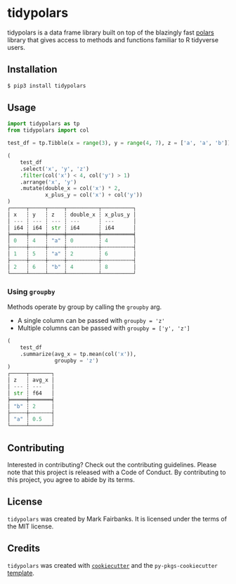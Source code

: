 # tidypolars

tidypolars is a data frame library built on top of the blazingly fast [polars](https://github.com/pola-rs/polars) library that gives access to methods and functions familiar to R tidyverse users.

## Installation
```bash
$ pip3 install tidypolars
```

## Usage

```python
import tidypolars as tp
from tidypolars import col

test_df = tp.Tibble(x = range(3), y = range(4, 7), z = ['a', 'a', 'b'])

(
    test_df
    .select('x', 'y', 'z')
    .filter(col('x') < 4, col('y') > 1)
    .arrange('x', 'y')
    .mutate(double_x = col('x') * 2,
            x_plus_y = col('x') + col('y'))
)
┌─────┬─────┬─────┬──────────┬──────────┐
│ x   ┆ y   ┆ z   ┆ double_x ┆ x_plus_y │
│ --- ┆ --- ┆ --- ┆ ---      ┆ ---      │
│ i64 ┆ i64 ┆ str ┆ i64      ┆ i64      │
╞═════╪═════╪═════╪══════════╪══════════╡
│ 0   ┆ 4   ┆ "a" ┆ 0        ┆ 4        │
├╌╌╌╌╌┼╌╌╌╌╌┼╌╌╌╌╌┼╌╌╌╌╌╌╌╌╌╌┼╌╌╌╌╌╌╌╌╌╌┤
│ 1   ┆ 5   ┆ "a" ┆ 2        ┆ 6        │
├╌╌╌╌╌┼╌╌╌╌╌┼╌╌╌╌╌┼╌╌╌╌╌╌╌╌╌╌┼╌╌╌╌╌╌╌╌╌╌┤
│ 2   ┆ 6   ┆ "b" ┆ 4        ┆ 8        │
└─────┴─────┴─────┴──────────┴──────────┘
```


### Using `groupby`

Methods operate by group by calling the `groupby` arg.

* A single column can be passed with `groupby = 'z'`
* Multiple columns can be passed with `groupby = ['y', 'z']`

```python
(
    test_df
    .summarize(avg_x = tp.mean(col('x')),
               groupby = 'z')
)
┌─────┬───────┐
│ z   ┆ avg_x │
│ --- ┆ ---   │
│ str ┆ f64   │
╞═════╪═══════╡
│ "b" ┆ 2     │
├╌╌╌╌╌┼╌╌╌╌╌╌╌┤
│ "a" ┆ 0.5   │
└─────┴───────┘
```

## Contributing

Interested in contributing? Check out the contributing guidelines. Please note that this project is released with a Code of Conduct. By contributing to this project, you agree to abide by its terms.

## License

`tidypolars` was created by Mark Fairbanks. It is licensed under the terms of the MIT license.

## Credits

`tidypolars` was created with [`cookiecutter`](https://cookiecutter.readthedocs.io/en/latest/) and the `py-pkgs-cookiecutter` [template](https://github.com/py-pkgs/py-pkgs-cookiecutter).
